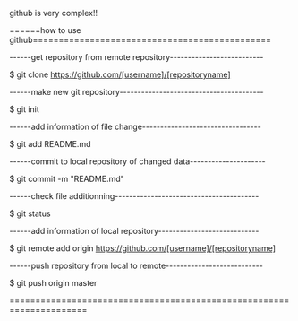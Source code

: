 github is very complex!!

======how to use github==============================================

------get repository from remote repository--------------------------

$ git clone https://github.com/[username]/[repositoryname]


------make new git repository----------------------------------------

$ git init


------add information of file change---------------------------------

$ git add README.md


------commit to local repository of changed data---------------------

$ git commit -m "README.md"


------check file additionning----------------------------------------

$ git status


------add information of local repository----------------------------

$ git remote add origin https://github.com/[username]/[repositoryname]


------push repository from local to remote---------------------------

$ git push origin master


=====================================================================
